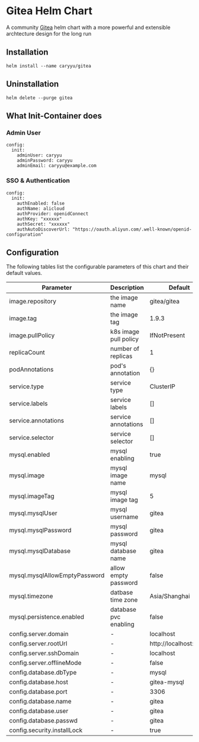 # Gitea Helm Chart
A community [Gitea](https://gitea.com/) helm chart with a more powerful and extensible archtecture design for the long run 

## Installation

```
helm install --name caryyu/gitea
```

## Uninstallation

```
helm delete --purge gitea
```

## What Init-Container does

### Admin User

```
config:
  init:
    adminUser: caryyu
    adminPassword: caryyu
    adminEmail: caryyu@example.com
```

### SSO & Authentication

```
config:
  init:
    authEnabled: false
    authName: alicloud
    authProvider: openidConnect
    authKey: "xxxxxx"
    authSecret: "xxxxxx"
    authAutoDiscoverUrl: "https://oauth.aliyun.com/.well-known/openid-configuration"
```

## Configuration
The following tables list the configurable parameters of this chart and their default values.

Parameter |	Description | Default
---------|----------|---------
 image.repository | the image name | gitea/gitea
 image.tag | the image tag | 1.9.3
 image.pullPolicy | k8s image pull policy | IfNotPresent
 replicaCount | number of replicas | 1
 podAnnotations | pod's annotation | {}
 service.type | service type | ClusterIP
 service.labels | service labels | []
 service.annotations | service annotations | []
 service.selector | service selector | [] 
 mysql.enabled | mysql enabling | true
 mysql.image | mysql image name | mysql
 mysql.imageTag | mysql image tag | 5
 mysql.mysqlUser | mysql username | gitea
 mysql.mysqlPassword | mysql password | gitea
 mysql.mysqlDatabase | mysql database name | gitea
 mysql.mysqlAllowEmptyPassword | allow empty password | false
 mysql.timezone | datbase time zone | Asia/Shanghai
 mysql.persistence.enabled | database pvc enabling | false
 config.server.domain | - | localhost
 config.server.rootUrl | - | http://localhost:3000
 config.server.sshDomain | - | localhost
 config.server.offlineMode | - | false
 config.database.dbType | - | mysql
 config.database.host | - | gitea-mysql
 config.database.port | - | 3306
 config.database.name | - | gitea
 config.database.user | - | gitea
 config.database.passwd | - | gitea
 config.security.installLock | - | true
 
